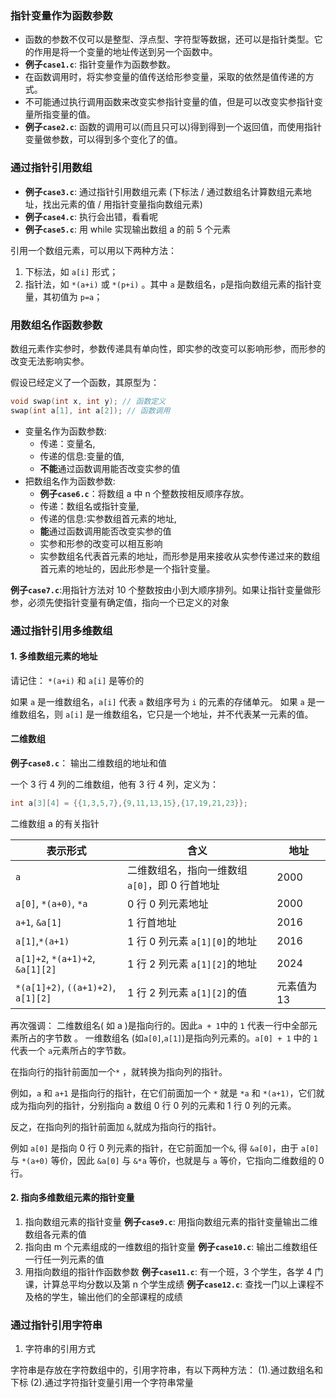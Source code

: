 ### 指针变量作为函数参数

- 函数的参数不仅可以是整型、浮点型、字符型等数据，还可以是指针类型。它的作用是将一个变量的地址传送到另一个函数中。
- **例子`case1.c`**: 指针变量作为函数参数。
- 在函数调用时，将实参变量的值传送给形参变量，采取的依然是值传递的方式。
- 不可能通过执行调用函数来改变实参指针变量的值，但是可以改变实参指针变量所指变量的值。
- **例子`case2.c`**: 函数的调用可以(而且只可以)得到得到一个返回值，而使用指针变量做参数，可以得到多个变化了的值。

### 通过指针引用数组

- **例子`case3.c`**: 通过指针引用数组元素 (下标法 / 通过数组名计算数组元素地址，找出元素的值 / 用指针变量指向数组元素)
- **例子`case4.c`**: 执行会出错，看看呢
- **例子`case5.c`**: 用 while 实现输出数组 a 的前 5 个元素

引用一个数组元素，可以用以下两种方法：

1. 下标法，如 `a[i]` 形式；
2. 指针法，如 `*(a+i)` 或 `*(p+i)` 。其中 `a` 是数组名，`p`是指向数组元素的指针变量，其初值为 `p=a`；

### 用数组名作函数参数

数组元素作实参时，参数传递具有单向性，即实参的改变可以影响形参，而形参的改变无法影响实参。

假设已经定义了一个函数，其原型为：

```c
void swap(int x, int y); // 函数定义
swap(int a[1], int a[2]); // 函数调用
```

- 变量名作为函数参数:
  - 传递：变量名,
  - 传递的信息:变量的值,
  - **不能**通过函数调用能否改变实参的值
- 把数组名作为函数参数:
  - **例子`case6.c`**：将数组 a 中 n 个整数按相反顺序存放。
  - 传递：数组名或指针变量,
  - 传递的信息:实参数组首元素的地址,
  - **能**通过函数调用能否改变实参的值
  - 实参和形参的改变可以相互影响
  - 实参数组名代表首元素的地址，而形参是用来接收从实参传递过来的数组首元素的地址的，因此形参是一个指针变量。

**例子`case7.c`**:用指针方法对 10 个整数按由小到大顺序排列。如果让指针变量做形参，必须先使指针变量有确定值，指向一个已定义的对象

### 通过指针引用多维数组

#### 1. 多维数组元素的地址

请记住： `*(a+i)` 和 `a[i]` 是等价的

如果 `a` 是一维数组名，`a[i]` 代表 `a` 数组序号为 `i` 的元素的存储单元。
如果 `a` 是一维数组名，则 `a[i]` 是一维数组名，它只是一个地址，并不代表某一元素的值。

#### 二维数组

**例子`case8.c`**： 输出二维数组的地址和值

一个 3 行 4 列的二维数组，他有 3 行 4 列，定义为：

```c
int a[3][4] = {{1,3,5,7},{9,11,13,15},{17,19,21,23}};
```

二维数组 a 的有关指针

| 表示形式                            | 含义                                           | 地址        |
| ----------------------------------- | ---------------------------------------------- | ----------- |
| `a`                                 | 二维数组名，指向一维数组 `a[0]`，即 0 行首地址 | 2000        |
| `a[0]`, `*(a+0)`, `*a`              | 0 行 0 列元素地址                              | 2000        |
| `a+1`, `&a[1]`                      | 1 行首地址                                     | 2016        |
| `a[1]`,`*(a+1)`                     | 1 行 0 列元素 `a[1][0]`的地址                  | 2016        |
| `a[1]+2`, `*(a+1)+2`, `&a[1][2]`    | 1 行 2 列元素 `a[1][2]`的地址                  | 2024        |
| `*(a[1]+2)`, `((a+1)+2)`, `a[1][2]` | 1 行 2 列元素 `a[1][2]`的值                    | 元素值为 13 |

再次强调： 二维数组名( 如 a )是指向行的。因此`a + 1`中的 `1` 代表一行中全部元素所占的字节数 。
一维数组名 (如`a[0]`,`a[1]`)是指向列元素的。`a[0] + 1` 中的 `1` 代表一个 `a`元素所占的字节数。

在指向行的指针前面加一个`*` ，就转换为指向列的指针。

例如，`a` 和 `a+1` 是指向行的指针，在它们前面加一个 `*` 就是 `*a` 和 `*(a+1)`，它们就成为指向列的指针，分别指向 a 数组 0 行 0 列的元素和 1 行 0 列的元素。

反之，在指向列的指针前面加 `&`,就成为指向行的指针。

例如 `a[0]` 是指向 0 行 0 列元素的指针，在它前面加一个`&`, 得 `&a[0]`，由于 `a[0]` 与 `*(a+0)` 等价，因此 `&a[0]` 与 `&*a` 等价，也就是与 `a` 等价，它指向二维数组的 0 行。

#### 2. 指向多维数组元素的指针变量

1. 指向数组元素的指针变量
   **例子`case9.c`**: 用指向数组元素的指针变量输出二维数组各元素的值
2. 指向由 m 个元素组成的一维数组的指针变量
   **例子`case10.c`**: 输出二维数组任一行任一列元素的值
3. 用指向数组的指针作函数参数
   **例子`case11.c`**: 有一个班，3 个学生，各学 4 门课，计算总平均分数以及第 n 个学生成绩
   **例子`case12.c`**: 查找一门以上课程不及格的学生，输出他们的全部课程的成绩

### 通过指针引用字符串

1. 字符串的引用方式

字符串是存放在字符数组中的，引用字符串，有以下两种方法：
(1).通过数组名和下标
(2).通过字符指针变量引用一个字符串常量
